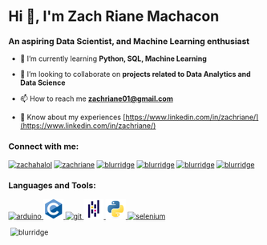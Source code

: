 <h1 align="left">Hi 👋, I'm Zach Riane Machacon</h1>
<h3 align="left">An aspiring Data Scientist, and Machine Learning enthusiast</h3>

- 🌱 I’m currently learning **Python, SQL, Machine Learning**

- 👯 I’m looking to collaborate on **projects related to Data Analytics and Data Science**

- 📫 How to reach me **zachriane01@gmail.com**

- 📄 Know about my experiences [https://www.linkedin.com/in/zachriane/](https://www.linkedin.com/in/zachriane/)

<h3 align="left">Connect with me:</h3>
<p align="left">
<a href="https://twitter.com/zachahalol" target="blank"><img align="center" src="https://raw.githubusercontent.com/rahuldkjain/github-profile-readme-generator/master/src/images/icons/Social/twitter.svg" alt="zachahalol" height="30" width="40" /></a>
<a href="https://linkedin.com/in/zachriane" target="blank"><img align="center" src="https://raw.githubusercontent.com/rahuldkjain/github-profile-readme-generator/master/src/images/icons/Social/linked-in-alt.svg" alt="zachriane" height="30" width="40" /></a>
<a href="https://kaggle.com/blurridge" target="blank"><img align="center" src="https://raw.githubusercontent.com/rahuldkjain/github-profile-readme-generator/master/src/images/icons/Social/kaggle.svg" alt="blurridge" height="30" width="40" /></a>
<a href="https://www.hackerrank.com/blurridge" target="blank"><img align="center" src="https://raw.githubusercontent.com/rahuldkjain/github-profile-readme-generator/master/src/images/icons/Social/hackerrank.svg" alt="blurridge" height="30" width="40" /></a>
<a href="https://codeforces.com/profile/blurridge" target="blank"><img align="center" src="https://raw.githubusercontent.com/rahuldkjain/github-profile-readme-generator/master/src/images/icons/Social/codeforces.svg" alt="blurridge" height="30" width="40" /></a>
<a href="https://www.leetcode.com/blurridge" target="blank"><img align="center" src="https://raw.githubusercontent.com/rahuldkjain/github-profile-readme-generator/master/src/images/icons/Social/leet-code.svg" alt="blurridge" height="30" width="40" /></a>
</p>

<h3 align="left">Languages and Tools:</h3>
<p align="left"> <a href="https://www.arduino.cc/" target="_blank" rel="noreferrer"> <img src="https://cdn.worldvectorlogo.com/logos/arduino-1.svg" alt="arduino" width="40" height="40"/> </a> <a href="https://www.cprogramming.com/" target="_blank" rel="noreferrer"> <img src="https://raw.githubusercontent.com/devicons/devicon/master/icons/c/c-original.svg" alt="c" width="40" height="40"/> </a> <a href="https://git-scm.com/" target="_blank" rel="noreferrer"> <img src="https://www.vectorlogo.zone/logos/git-scm/git-scm-icon.svg" alt="git" width="40" height="40"/> </a> <a href="https://pandas.pydata.org/" target="_blank" rel="noreferrer"> <img src="https://raw.githubusercontent.com/devicons/devicon/2ae2a900d2f041da66e950e4d48052658d850630/icons/pandas/pandas-original.svg" alt="pandas" width="40" height="40"/> </a> <a href="https://www.python.org" target="_blank" rel="noreferrer"> <img src="https://raw.githubusercontent.com/devicons/devicon/master/icons/python/python-original.svg" alt="python" width="40" height="40"/> </a> <a href="https://www.selenium.dev" target="_blank" rel="noreferrer"> <img src="https://raw.githubusercontent.com/detain/svg-logos/780f25886640cef088af994181646db2f6b1a3f8/svg/selenium-logo.svg" alt="selenium" width="40" height="40"/> </a> </p>

<p>&nbsp;<img align="center" src="https://github-readme-stats.vercel.app/api?username=blurridge&show_icons=true&theme=tokyonight&locale=en" alt="blurridge" /></p>
